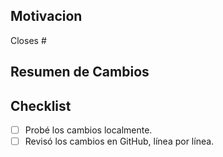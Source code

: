 ## Motivacion

Closes #

## Resumen de Cambios

## Checklist
- [ ] Probé los cambios localmente.
- [ ] Revisó los cambios en GitHub, línea por línea.
